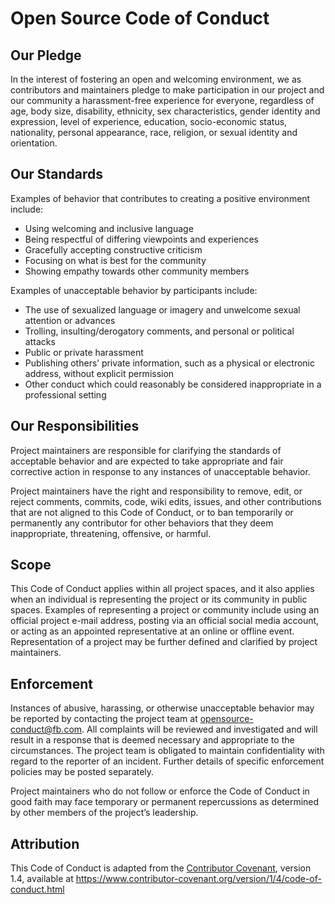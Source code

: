 # Open Source Code of Conduct

## Our Pledge

In the interest of fostering an open and welcoming environment, we as
contributors and maintainers pledge to make participation in our
project and our community a harassment-free experience for everyone,
regardless of age, body size, disability, ethnicity, sex
characteristics, gender identity and expression, level of experience,
education, socio-economic status, nationality, personal appearance,
race, religion, or sexual identity and orientation.

## Our Standards

Examples of behavior that contributes to creating a positive
environment include:

* Using welcoming and inclusive language
* Being respectful of differing viewpoints and experiences
* Gracefully accepting constructive criticism
* Focusing on what is best for the community
* Showing empathy towards other community members

Examples of unacceptable behavior by participants include:

* The use of sexualized language or imagery and unwelcome sexual
  attention or advances
* Trolling, insulting/derogatory comments, and personal or political
  attacks
* Public or private harassment
* Publishing others’ private information, such as a physical or
  electronic address, without explicit permission
* Other conduct which could reasonably be considered inappropriate in
  a professional setting

## Our Responsibilities

Project maintainers are responsible for clarifying the standards of
acceptable behavior and are expected to take appropriate and fair
corrective action in response to any instances of unacceptable
behavior.

Project maintainers have the right and responsibility to remove, edit,
or reject comments, commits, code, wiki edits, issues, and other
contributions that are not aligned to this Code of Conduct, or to ban
temporarily or permanently any contributor for other behaviors that
they deem inappropriate, threatening, offensive, or harmful.

## Scope

This Code of Conduct applies within all project spaces, and it also
applies when an individual is representing the project or its
community in public spaces. Examples of representing a project or
community include using an official project e-mail address, posting
via an official social media account, or acting as an appointed
representative at an online or offline event. Representation of a
project may be further defined and clarified by project maintainers.

## Enforcement

Instances of abusive, harassing, or otherwise unacceptable behavior
may be reported by contacting the project team at
opensource-conduct@fb.com. All complaints will be reviewed and
investigated and will result in a response that is deemed necessary
and appropriate to the circumstances. The project team is obligated to
maintain confidentiality with regard to the reporter of an
incident. Further details of specific enforcement policies may be
posted separately.

Project maintainers who do not follow or enforce the Code of Conduct
in good faith may face temporary or permanent repercussions as
determined by other members of the project’s leadership.

## Attribution

This Code of Conduct is adapted from the [Contributor
Covenant][homepage], version 1.4, available at
https://www.contributor-covenant.org/version/1/4/code-of-conduct.html

[homepage]: https://www.contributor-covenant.org
